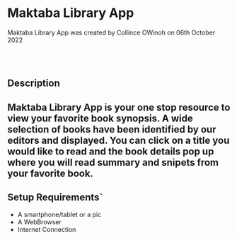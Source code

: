 
<h1>Maktaba Library App </h1>

<p>Maktaba Library App was created by Collince OWinoh on 06th October 2022</p>

<br />
<br />

<h2>Description<h2>
<p> Maktaba Library App is your one stop resource to view your favorite book synopsis. A wide selection of books have
 been identified by our editors and displayed. You can click on a title you would like to read and the book details pop up where you will read summary and snipets from your favorite book.</p>

 <h2>Setup Requirements`</h2>

 <ul>
        <li>A smartphone/tablet or a pic</li>
        <li>A WebBrowser</li>
        <li>Internet Connection</li>

 </ul>